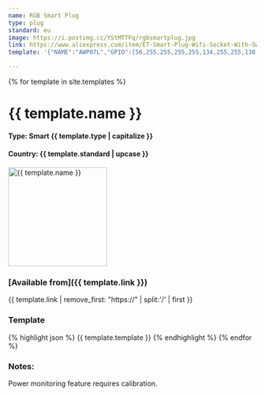 ```yaml
---
name: RGB Smart Plug
type: plug
standard: eu
image: https://i.postimg.cc/YStMTTFq/rgbsmartplug.jpg
link: https://www.aliexpress.com/item/ET-Smart-Plug-Wifi-Socket-With-Switch-Phone-APP-Voice-Remote-Control-Monitor-Smart-Timing-Switch/32964036349.html
template: '{"NAME":"AWP07L","GPIO":[56,255,255,255,255,134,255,255,130,17,132,21,255],"FLAG":1,"BASE":18}'

---
```

{% for template in site.templates %}

# {{ template.name }}

#### Type: Smart {{ template.type | capitalize }}
#### Country: {{ template.standard | upcase }}

<img src="{{ template.image }}" alt="{{ template.name }}" height="200">

###  [Available from]({{ template.link }})
{{ template.link | remove_first: "https://" | split:'/' | first }}

### Template
{% highlight json %}
  {{ template.template }}
{% endhighlight %}
{% endfor %}

### Notes:

Power monitoring feature requires calibration.

